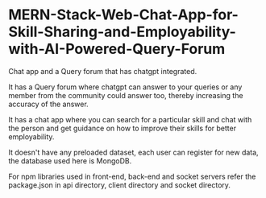 # MERN-Stack-Web-Chat-App-for-Skill-Sharing-and-Employability-with-AI-Powered-Query-Forum
Chat app and a Query forum that has chatgpt integrated.

It has a Query forum where chatgpt can answer to your queries or any member from the community could answer too, thereby increasing the accuracy of the answer.

It has a chat app where you can search for a particular skill and chat with the person and get guidance on how to improve their skills for better employability.

It doesn't have any preloaded dataset, each user can register for new data, the database used here is MongoDB.

For npm libraries used in front-end, back-end and socket servers refer the package.json in api directory, client directory and socket directory.
